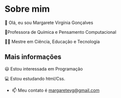 # Sobre mim
👋 Olá, eu sou Margarete Virgínia Gonçalves

:pushpin:Professora de Química e Pensamento Computacional

:woman_teacher: Mestre em Ciência, Educação e Tecnologia

## Mais informações
:smiley: Estou interessada em Programação

:computer: Estou estudando html/Css.

- 📫 Meu contato é margaretevg@gmail.com


